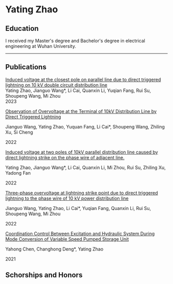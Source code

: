 # Yating Zhao
## Education
I received my Master's degree and Bachelor's degree in electrical engineering at Wuhan University.

---
## Publications
[Induced voltage at the closest pole on parallel line due to direct triggered lightning on 10 kV double circuit distribution line](https://ietresearch.onlinelibrary.wiley.com/doi/full/10.1049/gtd2.12706)  
Yating Zhao, Jianguo Wang*, Li Cai, Quanxin Li, Yuqian Fang, Rui Su, Shoupeng Wang, Mi Zhou  
2023

[Observation of Overvoltage at the Terminal of 10kV Distribution Line by Direct Triggered Lightning](https://ieeexplore.ieee.org/document/9627792)

Jianguo Wang, Yating Zhao, Yuquan Fang, Li Cai*, Shoupeng Wang, Zhiling Xu, Si Cheng

2022


[Induced voltage at two poles of 10kV parallel distribution line caused by direct lightning strike on the phase wire of adjacent line.](https://www.sciencedirect.com/science/article/abs/pii/S0378779622004242)

Yating Zhao, Jianguo Wang*, Li Cai, Quanxin Li, Mi Zhou, Rui Su, Zhiling Xu, Yadong Fan

2022

[Three-phase overvoltage at lightning strike point due to direct triggered lightning to the phase wire of 10 kV power distribution line](https://ietresearch.onlinelibrary.wiley.com/doi/full/10.1049/gtd2.12432)

Jianguo Wang, Yating Zhao, Li Cai*, Yuqian Fang, Quanxin Li, Rui Su, Shoupeng Wang, Mi Zhou

2022

[Coordination Control Between Excitation and Hydraulic System During Mode Conversion of Variable Speed Pumped Storage Unit](https://ieeexplore.ieee.org/document/9361129)

Yahong Chen, Changhong Deng*, Yating Zhao

2021

## Schorships and Honors

